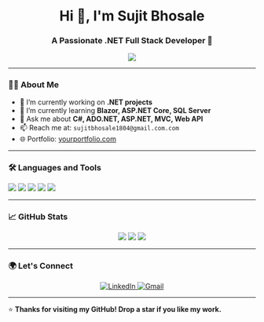 <h1 align="center">Hi 👋, I'm Sujit Bhosale</h1>
<h3 align="center">A Passionate .NET Full Stack Developer 🚀</h3>

<p align="center">
  <img src="https://readme-typing-svg.herokuapp.com?color=00FF00&lines=Welcome+to+my+GitHub!;I+love+to+code+%F0%9F%92%BB;Let%27s+build+something+great+together!" />
</p>

---

### 👨‍💻 About Me

- 🔭 I’m currently working on **.NET projects**
- 🌱 I’m currently learning **Blazor, ASP.NET Core, SQL Server**
- 💬 Ask me about **C#, ADO.NET, ASP.NET, MVC, Web API**
- 📫 Reach me at: `sujitbhosale1804@gmail.com.com`
- 🌐 Portfolio: [yourportfolio.com](https://yourportfolio.com)

---

### 🛠️ Languages and Tools

<p align="left">
  <img src="https://img.shields.io/badge/C%23-239120?style=for-the-badge&logo=c-sharp&logoColor=white"/>
  <img src="https://img.shields.io/badge/.NET-512BD4?style=for-the-badge&logo=dotnet&logoColor=white"/>
  <img src="https://img.shields.io/badge/SQL%20Server-CC2927?style=for-the-badge&logo=microsoftsqlserver&logoColor=white"/>
  <img src="https://img.shields.io/badge/Visual%20Studio-5C2D91?style=for-the-badge&logo=visualstudio&logoColor=white"/>
  <img src="https://img.shields.io/badge/GitHub-100000?style=for-the-badge&logo=github&logoColor=white"/>
</p>

---

### 📈 GitHub Stats

<p align="center">
  <img src="https://github-readme-stats.vercel.app/api?username=sujitbhosale&show_icons=true&theme=tokyonight" />
  <img src="https://github-readme-streak-stats.herokuapp.com/?user=sujitbhosale&theme=tokyonight" />
  <img src="https://github-readme-stats.vercel.app/api/top-langs/?username=sujitbhosale&layout=compact&theme=tokyonight" />
</p>

---

### 🌍 Let's Connect

<p align="center">
  <a href="https://linkedin.com/in/yourlinkedin" target="_blank">
    <img alt="LinkedIn" src="https://img.shields.io/badge/LinkedIn-blue?style=for-the-badge&logo=linkedin&logoColor=white" />
  </a>
  <a href="mailto:your.email@example.com">
    <img alt="Gmail" src="https://img.shields.io/badge/Gmail-red?style=for-the-badge&logo=gmail&logoColor=white" />
  </a>
</p>

---

⭐ **Thanks for visiting my GitHub! Drop a star if you like my work.**

